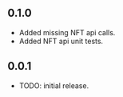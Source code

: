 ## 0.1.0
* Added missing NFT api calls.
* Added NFT api unit tests.

## 0.0.1
* TODO: initial release.
